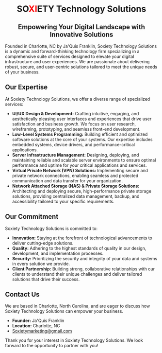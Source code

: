 <h1 align="center">SO<span style="color:red;">XI</span>ETY Technology Solutions</h1>

<h2 align="center">Empowering Your Digital Landscape with Innovative Solutions</h2>

Founded in Charlotte, NC by Ja'Quis Franklin, Soxiety Technology Solutions is a dynamic and forward-thinking technology firm specializing in a comprehensive suite of services designed to elevate your digital infrastructure and user experiences. We are passionate about delivering robust, secure, and user-centric solutions tailored to meet the unique needs of your business.

## Our Expertise

At Soxiety Technology Solutions, we offer a diverse range of specialized services:

* **UI/UX Design & Development:** Crafting intuitive, engaging, and aesthetically pleasing user interfaces and experiences that drive user satisfaction and business growth. We focus on user research, wireframing, prototyping, and seamless front-end development.
* **Low-Level Systems Programming:** Building efficient and optimized software solutions at the core of your systems. Our expertise includes embedded systems, device drivers, and performance-critical applications.
* **Server Infrastructure Management:** Designing, deploying, and maintaining reliable and scalable server environments to ensure optimal performance and uptime for your critical applications and services.
* **Virtual Private Network (VPN) Solutions:** Implementing secure and private network connections, enabling seamless and protected communication and data transfer for your organization.
* **Network Attached Storage (NAS) & Private Storage Solutions:** Architecting and deploying secure, high-performance private storage solutions, providing centralized data management, backup, and accessibility tailored to your specific requirements.

## Our Commitment

Soxiety Technology Solutions is committed to:

* **Innovation:** Staying at the forefront of technological advancements to deliver cutting-edge solutions.
* **Quality:** Adhering to the highest standards of quality in our design, development, and implementation processes.
* **Security:** Prioritizing the security and integrity of your data and systems in every solution we provide.
* **Client Partnership:** Building strong, collaborative relationships with our clients to understand their unique challenges and deliver tailored solutions that drive their success.

## Contact Us

We are based in Charlotte, North Carolina, and are eager to discuss how Soxiety Technology Solutions can empower your business.

* **Founder:** Ja'Quis Franklin
* **Location:** Charlotte, NC
* [Soxietymarketing@gmail.com](mailto:Soxietymarketing@gmail.com)

Thank you for your interest in Soxiety Technology Solutions. We look forward to the opportunity to partner with you!
